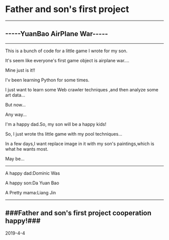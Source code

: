 # **Father and son's first project** #
---
## -----YuanBao AirPlane War----- ##
---

This is a bunch of code for a little game I wrote for my son.

It's seem like everyone's first game object is airplane war....

Mine just is it!!

I'v been learning Python for some times.

I just want to learn some Web crawler techniques ,and then analyze some art data...

But now...

Any way...

I'm a happy dad.So, my son will be a happy kids!

So, I just wrote ths little game with my pool techniques...

In a few days,I want replace image in it with my son's paintings,which is what he wants most.

May be...

---
A happy dad:Dominic Was

A happy son:Da Yuan Bao

A Pretty mama:Liang Jin

---
###Father and son's first project cooperation happy!###
---
2019-4-4

